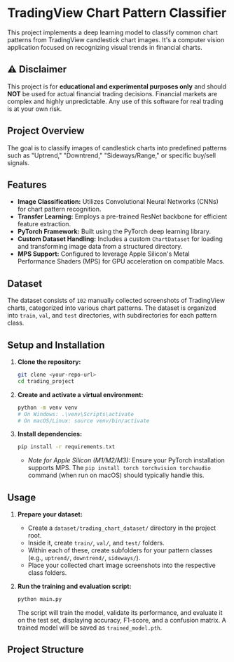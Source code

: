# TradingView Chart Pattern Classifier

This project implements a deep learning model to classify common chart patterns from TradingView candlestick chart images. It's a computer vision application focused on recognizing visual trends in financial charts.

## ⚠️ Disclaimer

This project is for **educational and experimental purposes only** and should **NOT** be used for actual financial trading decisions. Financial markets are complex and highly unpredictable. Any use of this software for real trading is at your own risk.

## Project Overview

The goal is to classify images of candlestick charts into predefined patterns such as "Uptrend," "Downtrend," "Sideways/Range," or specific buy/sell signals.

## Features

* **Image Classification:** Utilizes Convolutional Neural Networks (CNNs) for chart pattern recognition.
* **Transfer Learning:** Employs a pre-trained ResNet backbone for efficient feature extraction.
* **PyTorch Framework:** Built using the PyTorch deep learning library.
* **Custom Dataset Handling:** Includes a custom `ChartDataset` for loading and transforming image data from a structured directory.
* **MPS Support:** Configured to leverage Apple Silicon's Metal Performance Shaders (MPS) for GPU acceleration on compatible Macs.

## Dataset

The dataset consists of `102` manually collected screenshots of TradingView charts, categorized into various chart patterns. The dataset is organized into `train`, `val`, and `test` directories, with subdirectories for each pattern class.

## Setup and Installation

1.  **Clone the repository:**
    ```bash
    git clone <your-repo-url>
    cd trading_project
    ```
2.  **Create and activate a virtual environment:**
    ```bash
    python -m venv venv
    # On Windows: .\venv\Scripts\activate
    # On macOS/Linux: source venv/bin/activate
    ```
3.  **Install dependencies:**
    ```bash
    pip install -r requirements.txt
    ```
    * *Note for Apple Silicon (M1/M2/M3):* Ensure your PyTorch installation supports MPS. The `pip install torch torchvision torchaudio` command (when run on macOS) should typically handle this.

## Usage

1.  **Prepare your dataset:**
    * Create a `dataset/trading_chart_dataset/` directory in the project root.
    * Inside it, create `train/`, `val/`, and `test/` folders.
    * Within each of these, create subfolders for your pattern classes (e.g., `uptrend/`, `downtrend/`, `sideways/`).
    * Place your collected chart image screenshots into the respective class folders.

2.  **Run the training and evaluation script:**
    ```bash
    python main.py
    ```
    The script will train the model, validate its performance, and evaluate it on the test set, displaying accuracy, F1-score, and a confusion matrix. A trained model will be saved as `trained_model.pth`.

## Project Structure